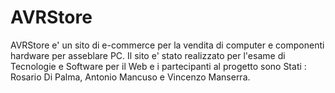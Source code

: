 # AVRStore
AVRStore e' un sito di e-commerce per la vendita di computer e componenti hardware per asseblare PC.
Il sito e' stato realizzato per l'esame di Tecnologie e Software per il Web e i partecipanti al progetto sono Stati : Rosario Di Palma, Antonio Mancuso e Vincenzo Manserra. 

